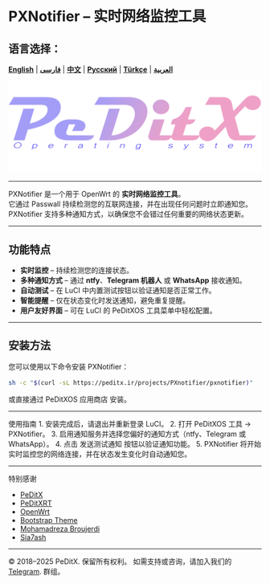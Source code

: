 # PXNotifier – 实时网络监控工具

## 语言选择：

[**English**](README.md) | [**فارسی**](README_fa.md) | [**中文**](README_zh.md) | [**Русский**](README_ru.md) | [**Türkçe**](README_tr.md) | [**العربية**](README_ar.md)

![PeDitX Banner](https://raw.githubusercontent.com/peditx/luci-theme-peditx/refs/heads/main/luasrc/brand.png)  

---

PXNotifier 是一个用于 OpenWrt 的 **实时网络监控工具**。  
它通过 Passwall 持续检测您的互联网连接，并在出现任何问题时立即通知您。  
PXNotifier 支持多种通知方式，以确保您不会错过任何重要的网络状态更新。

---

## 功能特点

- **实时监控** – 持续检测您的连接状态。  
- **多种通知方式** – 通过 **ntfy**、**Telegram 机器人** 或 **WhatsApp** 接收通知。  
- **自动测试** – 在 LuCI 中内置测试按钮以验证通知是否正常工作。  
- **智能提醒** – 仅在状态变化时发送通知，避免重复提醒。  
- **用户友好界面** – 可在 LuCI 的 PeDitXOS 工具菜单中轻松配置。  

---

## 安装方法

您可以使用以下命令安装 PXNotifier：

```sh
sh -c "$(curl -sL https://peditx.ir/projects/PXnotifier/pxnotifier)"
```

或直接通过 PeDitXOS 应用商店 安装。

---

使用指南
	1.	安装完成后，请退出并重新登录 LuCI。
	2.	打开 PeDitXOS 工具 → PXNotifier。
	3.	启用通知服务并选择您偏好的通知方式（ntfy、Telegram 或 WhatsApp）。
	4.	点击 发送测试通知 按钮以验证通知功能。
	5.	PXNotifier 将开始实时监控您的网络连接，并在状态发生变化时自动通知您。

---

特别感谢


- [PeDitX](https://github.com/peditx)  
- [PeDitXRT](https://github.com/peditx/peditxrt)  
- [OpenWrt](https://github.com/openwrt)  
- [Bootstrap Theme](https://github.com/twbs/bootstrap)
- [Mohamadreza Broujerdi](https://t.me/MR13_B)
- [Sia7ash](https://github.com/Sia7ash)


---

© 2018–2025 PeDitX. 保留所有权利。
如需支持或咨询，请加入我们的 [Telegram](https://t.me/peditx).   群组。
